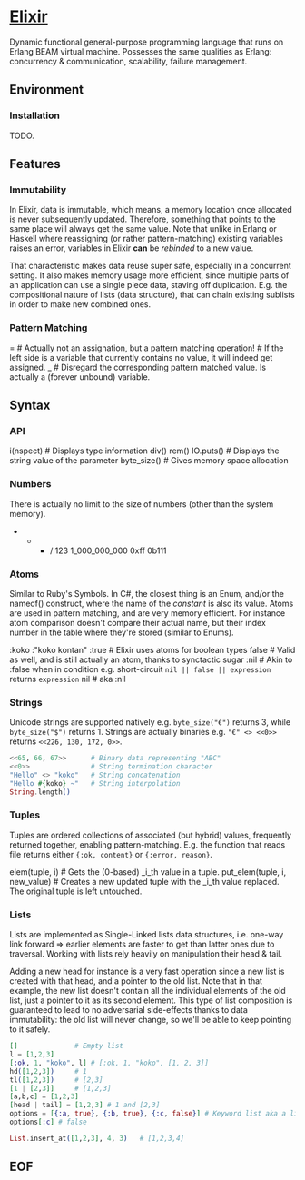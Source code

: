 # [Elixir](https://en.wikipedia.org/wiki/Elixir_(programming_language))

Dynamic functional general-purpose programming language that runs on Erlang BEAM virtual machine.
Possesses the same qualities as Erlang: concurrency & communication, scalability, failure management.

## Environment

### Installation

TODO.

## Features

### Immutability

In Elixir, data is immutable, which means, a memory location once allocated is never subsequently updated.
Therefore, something that points to the same place will always get the same value.
Note that unlike in Erlang or Haskell where reassigning (or rather pattern-matching) existing variables raises an error, variables in Elixir **can** be _rebinded_ to a new value.

That characteristic makes data reuse super safe, especially in a concurrent setting.
It also makes memory usage more efficient, since multiple parts of an application can use a single piece data, staving off duplication.
E.g. the compositional nature of lists (data structure), that can chain existing sublists in order to make new combined ones.

### Pattern Matching

=	# Actually not an assignation, but a pattern matching operation!
	# If the left side is a variable that currently contains no value, it will indeed get assigned.
_ 	# Disregard the corresponding pattern matched value. Is actually a (forever unbound) variable.

## Syntax

### API

i(nspect) 	# Displays type information
div()
rem()
IO.puts() 	# Displays the string value of the parameter
byte_size()	# Gives memory space allocation

### Numbers

There is actually no limit to the size of numbers (other than the system memory).

+ - * /
123
1_000_000_000
0xff
0b111

### Atoms

Similar to Ruby's Symbols.
In C#, the closest thing is an Enum, and/or the nameof() construct, where the name of the _constant_ is also its value.
Atoms are used in pattern matching, and are very memory efficient.
For instance atom comparison doesn't compare their actual name, but their index number in the table where they're stored (similar to Enums).

:koko
:"koko kontan"
:true 	# Elixir uses atoms for boolean types
false 	# Valid as well, and is still actually an atom, thanks to synctactic sugar
:nil	# Akin to :false when in condition e.g. short-circuit `nil || false || expression` returns `expression`
nil 	# aka :nil

### Strings

Unicode strings are supported natively e.g. `byte_size("€")` returns 3, while `byte_size("$")` returns 1.
Strings are actually binaries e.g. `"€" <> <<0>>` returns `<<226, 130, 172, 0>>`.

```Elixir
<<65, 66, 67>>		# Binary data representing "ABC"
<<0>>				# String termination character
"Hello" <> "koko"	# String concatenation
"Hello #{koko} ~"	# String interpolation
String.length()
```

### Tuples

Tuples are ordered collections of associated (but hybrid) values, frequently returned together, enabling pattern-matching.
E.g. the function that reads file returns either `{:ok, content}` or `{:error, reason}`.

elem(tuple, i)	# Gets the (0-based) _i_th value in a tuple.
put_elem(tuple, i, new_value)	# Creates a new updated tuple with the _i_th value replaced. The original tuple is left untouched.

### Lists

Lists are implemented as Single-Linked lists data structures, i.e. one-way link forward => earlier elements are faster to get than latter ones due to traversal.
Working with lists rely heavily on manipulation their head & tail.

Adding a new head for instance is a very fast operation since a new list is created with that head, and a pointer to the old list.
Note that in that example, the new list doesn't contain all the individual elements of the old list, just a pointer to it as its second element.
This type of list composition is guaranteed to lead to no adversarial side-effects thanks to data immutability: the old list will never change, so we'll be able to keep pointing to it safely.

```Elixir
[]				# Empty list
l = [1,2,3]
[:ok, 1, "koko", l]	# [:ok, 1, "koko", [1, 2, 3]]
hd([1,2,3])		# 1
tl([1,2,3])		# [2,3]
[1 | [2,3]]		# [1,2,3]
[a,b,c] = [1,2,3]
[head | tail] = [1,2,3]	# 1 and [2,3]
options = [{:a, true}, {:b, true}, {:c, false}]	# Keyword list aka a list of (atomkey/value) tuples.
options[:c]	# false

List.insert_at([1,2,3], 4, 3)	# [1,2,3,4]
```

## EOF
